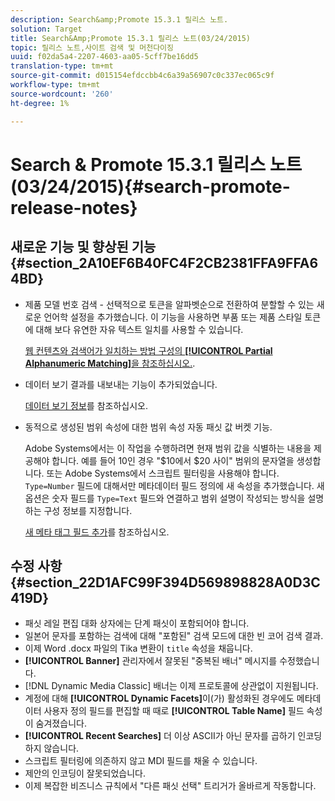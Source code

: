 ```yaml
---
description: Search&amp;Promote 15.3.1 릴리스 노트.
solution: Target
title: Search&Amp;Promote 15.3.1 릴리스 노트(03/24/2015)
topic: 릴리스 노트,사이트 검색 및 머천다이징
uuid: f02da5a4-2207-4603-aa05-5cff7be16dd5
translation-type: tm+mt
source-git-commit: d015154efdccbb4c6a39a56907c0c337ec065c9f
workflow-type: tm+mt
source-wordcount: '260'
ht-degree: 1%

---
```



# Search &amp; Promote 15.3.1 릴리스 노트(03/24/2015){#search-promote-release-notes}

## 새로운 기능 및 향상된 기능 {#section_2A10EF6B40FC4F2CB2381FFA9FFA64BD}

* 제품 모델 번호 검색 - 선택적으로 토큰을 알파벳순으로 전환하여 분할할 수 있는 새로운 언어학 설정을 추가했습니다. 이 기능을 사용하면 부품 또는 제품 스타일 토큰에 대해 보다 유연한 자유 텍스트 일치를 사용할 수 있습니다.

   [웹 컨텐츠와 검색어가 일치하는 방법 구성의 **[!UICONTROL Partial Alphanumeric Matching]**&#x200B;을 참조하십시오.](../c-about-linguistics-menu/c-about-words-and-language.md#task_351A9144A51F4B41923BDBACDEF3B616).

* 데이터 보기 결과를 내보내는 기능이 추가되었습니다.

   [데이터 보기 정보](../c-about-reports-menu/c-about-data-views.md#concept_DCA897D074464BC1861AA47B40CC86C3)를 참조하십시오.

* 동적으로 생성된 범위 속성에 대한 범위 속성 자동 패싯 값 버켓 기능.

   Adobe Systems에서는 이 작업을 수행하려면 현재 범위 값을 식별하는 내용을 제공해야 합니다. 예를 들어 10인 경우 &quot;$10에서 $20 사이&quot; 범위의 문자열을 생성합니다. 또는 Adobe Systems에서 스크립트 필터링을 사용해야 합니다. `Type=Number` 필드에 대해서만 메타데이터 필드 정의에 새 속성을 추가했습니다. 새 옵션은 숫자 필드를 `Type=Text` 필드와 연결하고 범위 설명이 작성되는 방식을 설명하는 구성 정보를 지정합니다.

   [새 메타 태그 필드 추가](../c-about-settings-menu/c-about-metadata-menu.md#task_6DF188C0FC7F4831A4444CA9AFA615E5)를 참조하십시오.

## 수정 사항 {#section_22D1AFC99F394D569898828A0D3C419D}

* 패싯 레일 편집 대화 상자에는 단계 패싯이 포함되어야 합니다.
* 일본어 문자를 포함하는 검색에 대해 &quot;포함된&quot; 검색 모드에 대한 빈 코어 검색 결과.
* 이제 Word .docx 파일의 Tika 변환이 `title` 속성을 채웁니다.
* **[!UICONTROL Banner]** 관리자에서 잘못된 &quot;중복된 배너&quot; 메시지를 수정했습니다.
* [!DNL Dynamic Media Classic] 배너는 이제 프로토콜에 상관없이 지원됩니다.
* 계정에 대해 **[!UICONTROL Dynamic Facets]**&#x200B;이(가) 활성화된 경우에도 메타데이터 사용자 정의 필드를 편집할 때 때로 **[!UICONTROL Table Name]** 필드 속성이 숨겨졌습니다.
* **[!UICONTROL Recent Searches]** 더 이상 ASCII가 아닌 문자를 곱하기 인코딩하지 않습니다.
* 스크립트 필터링에 의존하지 않고 MDI 필드를 채울 수 있습니다.
* 제안의 인코딩이 잘못되었습니다.
* 이제 복잡한 비즈니스 규칙에서 &quot;다른 패싯 선택&quot; 트리거가 올바르게 작동합니다.

